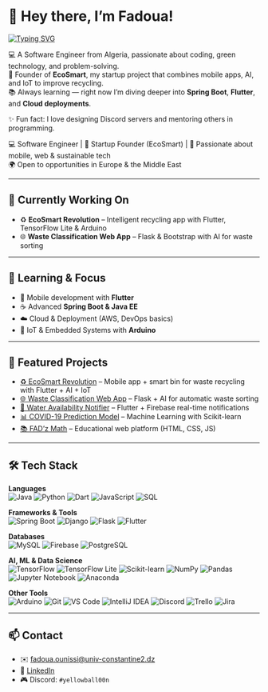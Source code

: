 # 👋 Hey there, I’m Fadoua!  

[![Typing SVG](https://readme-typing-svg.demolab.com/?lines=Software+Engineer;EcoSmart+Founder;Mobile+%26+Web+Developer;AI+%26+IoT+Enthusiast&size=25&color=36BCF7)](https://git.io/typing-svg)



💻 A Software Engineer from Algeria, passionate about coding, green technology, and problem-solving.  
🚀 Founder of **EcoSmart**, my startup project that combines mobile apps, AI, and IoT to improve recycling.  
📚 Always learning — right now I’m diving deeper into **Spring Boot**, **Flutter**, and **Cloud deployments**.  

✨ Fun fact: I love designing Discord servers and mentoring others in programming.  

💻 Software Engineer | 🚀 Startup Founder (EcoSmart) | 📱 Passionate about mobile, web & sustainable tech  
🌍 Open to opportunities in Europe & the Middle East  

---

## 🔭 Currently Working On
- ♻️ **EcoSmart Revolution** – Intelligent recycling app with Flutter, TensorFlow Lite & Arduino  
- 🌐 **Waste Classification Web App** – Flask & Bootstrap with AI for waste sorting  

---

## 🌱 Learning & Focus
- 📱 Mobile development with **Flutter**  
- ☕ Advanced **Spring Boot & Java EE**  
- ☁️ Cloud & Deployment (AWS, DevOps basics)  
- 🤖 IoT & Embedded Systems with **Arduino**  

---

## 🚀 Featured Projects
- [♻️ EcoSmart Revolution](#) – Mobile app + smart bin for waste recycling with Flutter + AI + IoT  
- [🌐 Waste Classification Web App](#) – Flask + AI for automatic waste sorting  
- [📱 Water Availability Notifier](#) – Flutter + Firebase real-time notifications  
- [📊 COVID-19 Prediction Model](#) – Machine Learning with Scikit-learn  
- [📚 FAD’z Math](#) – Educational web platform (HTML, CSS, JS)  

---

## 🛠️ Tech Stack

**Languages**  
![Java](https://img.shields.io/badge/Java-ED8B00?style=for-the-badge&logo=openjdk&logoColor=white)
![Python](https://img.shields.io/badge/Python-3776AB?style=for-the-badge&logo=python&logoColor=white)
![Dart](https://img.shields.io/badge/Dart-0175C2?style=for-the-badge&logo=dart&logoColor=white)
![JavaScript](https://img.shields.io/badge/JavaScript-F7DF1E?style=for-the-badge&logo=javascript&logoColor=black)
![SQL](https://img.shields.io/badge/SQL-003B57?style=for-the-badge&logo=postgresql&logoColor=white)

**Frameworks & Tools**  
![Spring Boot](https://img.shields.io/badge/Spring%20Boot-6DB33F?style=for-the-badge&logo=springboot&logoColor=white)
![Django](https://img.shields.io/badge/Django-092E20?style=for-the-badge&logo=django&logoColor=white)
![Flask](https://img.shields.io/badge/Flask-000000?style=for-the-badge&logo=flask&logoColor=white)
![Flutter](https://img.shields.io/badge/Flutter-02569B?style=for-the-badge&logo=flutter&logoColor=white)

**Databases**  
![MySQL](https://img.shields.io/badge/MySQL-4479A1?style=for-the-badge&logo=mysql&logoColor=white)
![Firebase](https://img.shields.io/badge/Firebase-FFCA28?style=for-the-badge&logo=firebase&logoColor=black)
![PostgreSQL](https://img.shields.io/badge/PostgreSQL-336791?style=for-the-badge&logo=postgresql&logoColor=white)

**AI, ML & Data Science**  
![TensorFlow](https://img.shields.io/badge/TensorFlow-FF6F00?style=for-the-badge&logo=tensorflow&logoColor=white)
![TensorFlow Lite](https://img.shields.io/badge/TensorFlow%20Lite-FF6F00?style=for-the-badge&logo=tensorflow&logoColor=white)
![Scikit-learn](https://img.shields.io/badge/Scikit--learn-F7931E?style=for-the-badge&logo=scikit-learn&logoColor=white)
![NumPy](https://img.shields.io/badge/NumPy-013243?style=for-the-badge&logo=numpy&logoColor=white)
![Pandas](https://img.shields.io/badge/Pandas-150458?style=for-the-badge&logo=pandas&logoColor=white)
![Jupyter Notebook](https://img.shields.io/badge/Jupyter-F37626?style=for-the-badge&logo=jupyter&logoColor=white)
![Anaconda](https://img.shields.io/badge/Anaconda-44A833?style=for-the-badge&logo=anaconda&logoColor=white)

**Other Tools**  
![Arduino](https://img.shields.io/badge/Arduino-00979D?style=for-the-badge&logo=arduino&logoColor=white)
![Git](https://img.shields.io/badge/Git-F05032?style=for-the-badge&logo=git&logoColor=white)
![VS Code](https://img.shields.io/badge/VS%20Code-007ACC?style=for-the-badge&logo=visualstudiocode&logoColor=white)
![IntelliJ IDEA](https://img.shields.io/badge/IntelliJ-000000?style=for-the-badge&logo=intellijidea&logoColor=white)
![Discord](https://img.shields.io/badge/Discord%20Server%20Designer-5865F2?style=for-the-badge&logo=discord&logoColor=white)
![Trello](https://img.shields.io/badge/Trello-0052CC?style=for-the-badge&logo=trello&logoColor=white)
![Jira](https://img.shields.io/badge/Jira-0052CC?style=for-the-badge&logo=jira&logoColor=white)

---

## 📫 Contact
- ✉️ [fadoua.ounissi@univ-constantine2.dz](mailto:fadoua.ounissi@univ-constantine2.dz)  
- 🔗 [LinkedIn](https://www.linkedin.com/in/fadoua-ounissi-a138b2381/)  
- 🎮 Discord: `#yellowball00n`  
